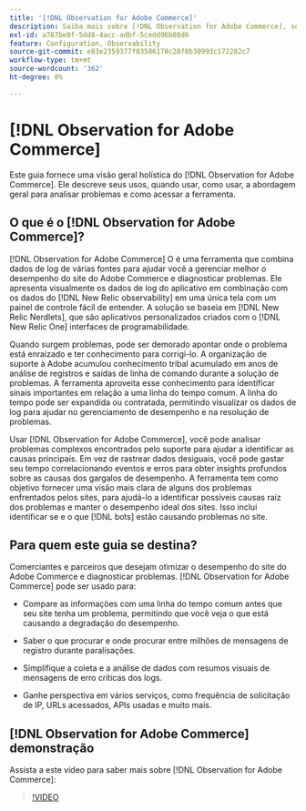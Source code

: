 ```yaml
---
title: '[!DNL Observation for Adobe Commerce]'
description: Saiba mais sobre [!DNL Observation for Adobe Commerce], seus usos, quando usar e como obter acesso.
exl-id: a787be0f-5dd8-4acc-adbf-5cedd96b08d6
feature: Configuration, Observability
source-git-commit: e83e2359377f03506178c28f8b30993c172282c7
workflow-type: tm+mt
source-wordcount: '362'
ht-degree: 0%

---
```


# [!DNL Observation for Adobe Commerce]

Este guia fornece uma visão geral holística do [!DNL Observation for Adobe Commerce]. Ele descreve seus usos, quando usar, como usar, a abordagem geral para analisar problemas e como acessar a ferramenta.

## O que é o [!DNL Observation for Adobe Commerce]?

[!DNL Observation for Adobe Commerce] O é uma ferramenta que combina dados de log de várias fontes para ajudar você a gerenciar melhor o desempenho do site do Adobe Commerce e diagnosticar problemas. Ele apresenta visualmente os dados de log do aplicativo em combinação com os dados do [!DNL New Relic observability] em uma única tela com um painel de controle fácil de entender. A solução se baseia em [!DNL New Relic Nerdlets], que são aplicativos personalizados criados com o [!DNL New Relic One] interfaces de programabilidade.

Quando surgem problemas, pode ser demorado apontar onde o problema está enraizado e ter conhecimento para corrigi-lo. A organização de suporte à Adobe acumulou conhecimento tribal acumulado em anos de análise de registros e saídas de linha de comando durante a solução de problemas. A ferramenta aproveita esse conhecimento para identificar sinais importantes em relação a uma linha do tempo comum. A linha do tempo pode ser expandida ou contratada, permitindo visualizar os dados de log para ajudar no gerenciamento de desempenho e na resolução de problemas.

Usar [!DNL Observation for Adobe Commerce], você pode analisar problemas complexos encontrados pelo suporte para ajudar a identificar as causas principais. Em vez de rastrear dados desiguais, você pode gastar seu tempo correlacionando eventos e erros para obter insights profundos sobre as causas dos gargalos de desempenho. A ferramenta tem como objetivo fornecer uma visão mais clara de alguns dos problemas enfrentados pelos sites, para ajudá-lo a identificar possíveis causas raiz dos problemas e manter o desempenho ideal dos sites. Isso inclui identificar se e o que [!DNL bots] estão causando problemas no site.

## Para quem este guia se destina?

Comerciantes e parceiros que desejam otimizar o desempenho do site do Adobe Commerce e diagnosticar problemas. [!DNL Observation for Adobe Commerce] pode ser usado para:

* Compare as informações com uma linha do tempo comum antes que seu site tenha um problema, permitindo que você veja o que está causando a degradação do desempenho.

* Saber o que procurar e onde procurar entre milhões de mensagens de registro durante paralisações.

* Simplifique a coleta e a análise de dados com resumos visuais de mensagens de erro críticas dos logs.

* Ganhe perspectiva em vários serviços, como frequência de solicitação de IP, URLs acessados, APIs usadas e muito mais.

## [!DNL Observation for Adobe Commerce] demonstração

Assista a este vídeo para saber mais sobre [!DNL Observation for Adobe Commerce]:

>[!VIDEO](https://video.tv.adobe.com/v/344444?quality=12)

